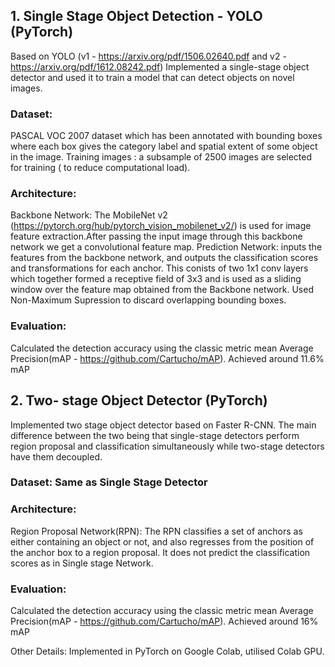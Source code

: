 
## 1. Single Stage Object Detection - YOLO (PyTorch)
Based on YOLO (v1 - https://arxiv.org/pdf/1506.02640.pdf and v2 - https://arxiv.org/pdf/1612.08242.pdf)
Implemented a single-stage object detector and used it to train a model that can detect objects on novel images.

### Dataset:
PASCAL VOC 2007 dataset which has been annotated with bounding boxes where each box gives the category label and spatial extent of some object in the image.
Training images : a subsample of 2500 images are selected for training ( to reduce computational load). 

### Architecture:
Backbone Network: The MobileNet v2 (https://pytorch.org/hub/pytorch_vision_mobilenet_v2/) is used for image feature extraction.After passing the input image through this backbone network we get a convolutional feature map. 
Prediction Network:  inputs the features from the backbone network, and outputs the classification scores and transformations for each anchor. This conists of two 1x1 conv layers which together formed a receptive field of 3x3 and is used as a sliding window over the feature map obtained from the Backbone network.
Used Non-Maximum Supression to discard overlapping bounding boxes.


### Evaluation:
Calculated the detection accuracy using the classic metric mean Average Precision(mAP - https://github.com/Cartucho/mAP). Achieved around 11.6% mAP


## 2. Two- stage Object Detector (PyTorch)
Implemented two stage object detector based on Faster R-CNN. The main difference between the two being that single-stage detectors perform region proposal and classification simultaneously while two-stage detectors have them decoupled.

### Dataset: Same as Single Stage Detector

### Architecture:
Region Proposal Network(RPN): The RPN classifies a set of anchors as either containing an object or not, and also regresses from the position of the anchor box to a region proposal. It does not predict the classification scores as in Single stage Network. 

### Evaluation:
Calculated the detection accuracy using the classic metric mean Average Precision(mAP - https://github.com/Cartucho/mAP). Achieved around 16% mAP

Other Details:
Implemented in PyTorch on Google Colab, utilised Colab GPU.
